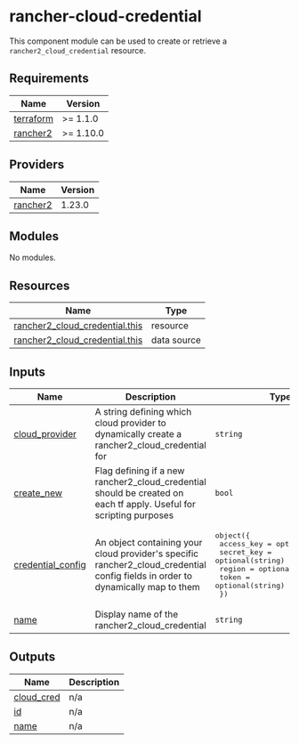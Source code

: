 # rancher-cloud-credential

This component module can be used to create or retrieve a `rancher2_cloud_credential` resource.

<!-- BEGINNING OF PRE-COMMIT-TERRAFORM DOCS HOOK -->
## Requirements

| Name | Version |
|------|---------|
| <a name="requirement_terraform"></a> [terraform](#requirement\_terraform) | >= 1.1.0 |
| <a name="requirement_rancher2"></a> [rancher2](#requirement\_rancher2) | >= 1.10.0 |

## Providers

| Name | Version |
|------|---------|
| <a name="provider_rancher2"></a> [rancher2](#provider\_rancher2) | 1.23.0 |

## Modules

No modules.

## Resources

| Name | Type |
|------|------|
| [rancher2_cloud_credential.this](https://registry.terraform.io/providers/rancher/rancher2/latest/docs/resources/cloud_credential) | resource |
| [rancher2_cloud_credential.this](https://registry.terraform.io/providers/rancher/rancher2/latest/docs/data-sources/cloud_credential) | data source |

## Inputs

| Name | Description | Type | Default | Required |
|------|-------------|------|---------|:--------:|
| <a name="input_cloud_provider"></a> [cloud\_provider](#input\_cloud\_provider) | A string defining which cloud provider to dynamically create a rancher2\_cloud\_credential for | `string` | n/a | yes |
| <a name="input_create_new"></a> [create\_new](#input\_create\_new) | Flag defining if a new rancher2\_cloud\_credential should be created on each tf apply. Useful for scripting purposes | `bool` | `true` | no |
| <a name="input_credential_config"></a> [credential\_config](#input\_credential\_config) | An object containing your cloud provider's specific rancher2\_cloud\_credential config fields in order to dynamically map to them | <pre>object({<br>    access_key = optional(string)<br>    secret_key = optional(string)<br>    region     = optional(string)<br>    token      = optional(string)<br>  })</pre> | n/a | yes |
| <a name="input_name"></a> [name](#input\_name) | Display name of the rancher2\_cloud\_credential | `string` | n/a | yes |

## Outputs

| Name | Description |
|------|-------------|
| <a name="output_cloud_cred"></a> [cloud\_cred](#output\_cloud\_cred) | n/a |
| <a name="output_id"></a> [id](#output\_id) | n/a |
| <a name="output_name"></a> [name](#output\_name) | n/a |
<!-- END OF PRE-COMMIT-TERRAFORM DOCS HOOK -->
